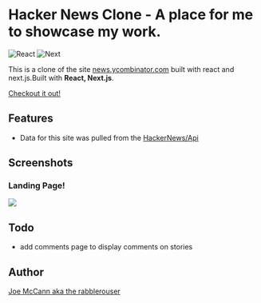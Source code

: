# Hacker News Clone - A place for me to showcase my work.
![React](https://img.shields.io/badge/React-17.0.1-61dafb)
![Next](https://img.shields.io/badge/Next.js-%5E10.1.3-0baf7c)

This is a clone of the site [news.ycombinator.com](news.ycombinator.com) built with react and next.js.Built with **React, Next.js**.

[Checkout it out!](https://hacknews-ruddy.vercel.app/)


## Features

- Data for this site was pulled from the [HackerNews/Api](https://github.com/HackerNews/API)  



## Screenshots

### Landing Page!
<img src="https://user-images.githubusercontent.com/75742914/115116736-dee29480-9f60-11eb-98fc-8ec93a96e831.png" />

## Todo

- add comments page to display comments on stories


## Author

[Joe McCann aka the rabblerouser](https://www.linkedin.com/in/joseph-mccann-77402a88/)
